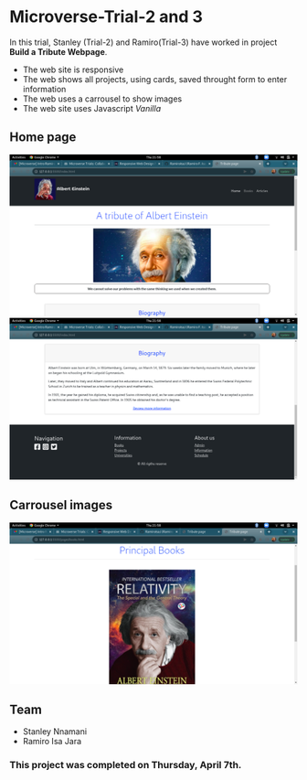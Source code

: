 # Microverse-Trial-2 and 3
In this trial, Stanley (Trial-2) and Ramiro(Trial-3) have worked in project **Build a Tribute Webpage**.

- The web site is responsive
- The web shows all projects, using cards, saved throught form to enter information
- The web uses a carrousel to show images
- The web site uses Javascript *Vanilla*

## Home page
![image info](./src/ima1.png)
![image info](./src/ima2.png)

## Carrousel images
![image info](./src/ima3.png)

## Team
- Stanley Nnamani
- Ramiro Isa Jara

### This project was completed on Thursday, April 7th. 
